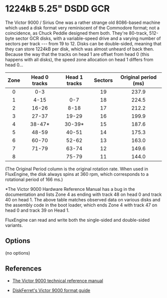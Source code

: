 <!-- This file is automatically generated. Do not edit. -->
# 1224kB 5.25" DSDD GCR

The Victor 9000 / Sirius One was a rather strange old 8086-based machine
which used a disk format very reminiscent of the Commodore format; not a
coincidence, as Chuck Peddle designed them both. They're 80-track, 512-byte
sector GCR disks, with a variable-speed drive and a varying number of sectors
per track --- from 19 to 12. Disks can be double-sided, meaning that they can
store 1224kB per disk, which was almost unheard of back then. Because the way
that the tracks on head 1 are offset from head 0 (this happens with all disks),
the speed zone allocation on head 1 differs from head 0...

| Zone | Head 0 tracks | Head 1 tracks | Sectors | Original period (ms) |
|:----:|:-------------:|:-------------:|:-------:|:--------------------:|
| 0    | 0-3           |               | 19      | 237.9                |
| 1    | 4-15          | 0-7           | 18      | 224.5                |
| 2    | 16-26         | 8-18          | 17      | 212.2                |
| 3    | 27-37         | 19-29         | 16      | 199.9                |
| 4    | 38-47\*       | 30-39\*       | 15      | 187.6                |
| 5    | 48-59         | 40-51         | 14      | 175.3                |
| 6    | 60-70         | 52-62         | 13      | 163.0                |
| 7    | 71-79         | 63-74         | 12      | 149.6                |
| 8    |               | 75-79         | 11      | 144.0                |

(The Original Period column is the original rotation rate. When used in
FluxEngine, the disk always spins at 360 rpm, which corresponds to a rotational
period of 166 ms.)

\*The Victor 9000 Hardware Reference Manual has a bug in the documentation 
and lists Zone 4 as ending with track 48 on head 0 and track 40 on head 1. 
The above table matches observed data on various disks and the assembly 
code in the boot loader, which ends Zone 4 with track 47 on head 0 
and track 39 on Head 1.

FluxEngine can read and write both the single-sided and double-sided variants. 

## Options

(no options)

## References

  - [The Victor 9000 technical reference manual](http://bitsavers.org/pdf/victor/victor9000/Victor9000TechRef_Jun82.pdf)

  - [DiskFerret's Victor 9000 format guide](https://discferret.com/wiki/Victor_9000_format)

